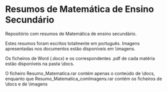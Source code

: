 # Resumos de Matemática de Ensino Secundário

Repositório com resumos de Matemática de ensino secundário.

Estes resumos foram escritos totalmente em português. 
Imagens apresentadas nos documentos estão disponíveis em \imagens.

Os ficheiros de Word (.docx) e os correspondentes .pdf de cada matéria estão disponíveis na pasta \docs.

O ficheiro Resumo_Matematica.rar contém apenas o conteúdo de \docs, enquanto que Resumo_Matematica_comImagens.rar contém os ficheiros de \docs e de \imagens
